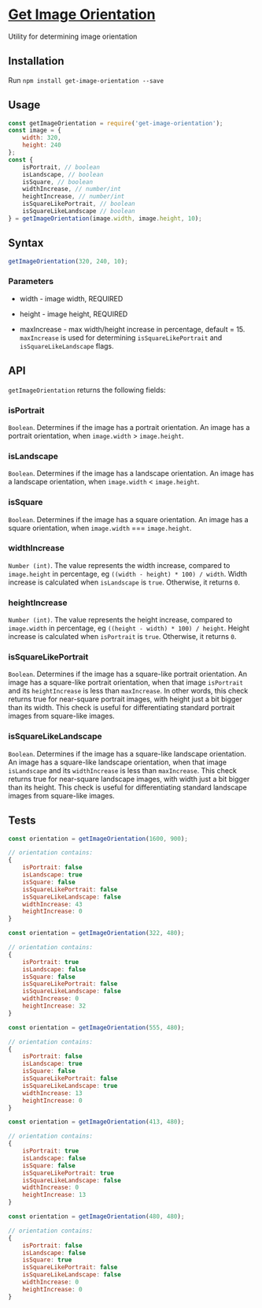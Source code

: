 <!-- Name -->
<h1>
  <a href="https://github.com/nevendyulgerov/get-image-orientation">Get Image Orientation</a>
</h1>

<p>Utility for determining image orientation</p>


## Installation

Run `npm install get-image-orientation --save`

## Usage

```javascript
const getImageOrientation = require('get-image-orientation');
const image = {
    width: 320,
    height: 240
};
const {
    isPortrait, // boolean
    isLandscape, // boolean
    isSquare, // boolean
    widthIncrease, // number/int
    heightIncrease, // number/int
    isSquareLikePortrait, // boolean
    isSquareLikeLandscape // boolean
} = getImageOrientation(image.width, image.height, 10);
```

## Syntax

```javascript
getImageOrientation(320, 240, 10);
```

### Parameters

- width - image width, REQUIRED

- height - image height, REQUIRED

- maxIncrease - max width/height increase in percentage, default = 15. `maxIncrease` is used for determining `isSquareLikePortrait` and `isSquareLikeLandscape` flags.

## API
`getImageOrientation` returns the following fields:

### isPortrait

`Boolean`. Determines if the image has a portrait orientation. An image has a portrait orientation, when `image.width` > `image.height`.

### isLandscape

`Boolean`. Determines if the image has a landscape orientation. An image has a landscape orientation, when `image.width` < `image.height`.

### isSquare

`Boolean`. Determines if the image has a square orientation. An image has a square orientation, when `image.width` === `image.height`.

### widthIncrease

`Number (int)`. The value represents the width increase, compared to `image.height` in percentage, eg `((width - height) * 100) / width`. Width increase is calculated when `isLandscape` is `true`. Otherwise, it returns `0`.

### heightIncrease

`Number (int)`. The value represents the height increase, compared to `image.width` in percentage, eg `((height - width) * 100) / height`. Height increase is calculated when `isPortrait` is `true`. Otherwise, it returns `0`.

### isSquareLikePortrait

`Boolean`. Determines if the image has a square-like portrait orientation. An image has a square-like portrait orientation, when that image `isPortrait` and its `heightIncrease` is less than `maxIncrease`. In other words, this check returns true for near-square portrait images, with height just a bit bigger than its width. This check is useful for differentiating standard portrait images from square-like images.

### isSquareLikeLandscape

`Boolean`. Determines if the image has a square-like landscape orientation. An image has a square-like landscape orientation, when that image `isLandscape` and its `widthIncrease` is less than `maxIncrease`. This check returns true for near-square landscape images, with width just a bit bigger than its height. This check is useful for differentiating standard landscape images from square-like images.

## Tests


```javascript
const orientation = getImageOrientation(1600, 900);

// orientation contains:
{
    isPortrait: false
    isLandscape: true
    isSquare: false
    isSquareLikePortrait: false
    isSquareLikeLandscape: false
    widthIncrease: 43
    heightIncrease: 0
}
```

```javascript
const orientation = getImageOrientation(322, 480);

// orientation contains:
{
    isPortrait: true
    isLandscape: false
    isSquare: false
    isSquareLikePortrait: false
    isSquareLikeLandscape: false
    widthIncrease: 0
    heightIncrease: 32
}
```

```javascript
const orientation = getImageOrientation(555, 480);

// orientation contains:
{
    isPortrait: false
    isLandscape: true
    isSquare: false
    isSquareLikePortrait: false
    isSquareLikeLandscape: true
    widthIncrease: 13
    heightIncrease: 0
}
```

```javascript
const orientation = getImageOrientation(413, 480);

// orientation contains:
{
    isPortrait: true
    isLandscape: false
    isSquare: false
    isSquareLikePortrait: true
    isSquareLikeLandscape: false
    widthIncrease: 0
    heightIncrease: 13
}
```

```javascript
const orientation = getImageOrientation(480, 480);

// orientation contains:
{
    isPortrait: false
    isLandscape: false
    isSquare: true
    isSquareLikePortrait: false
    isSquareLikeLandscape: false
    widthIncrease: 0
    heightIncrease: 0
}
```


